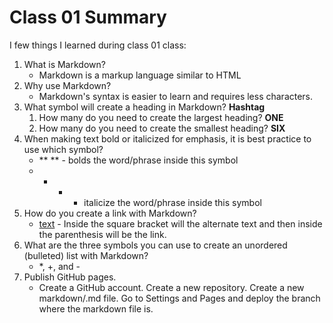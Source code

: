 # Class 01 Summary

I few things I learned during class 01 class:
1. What is Markdown?
   * Markdown is a markup language similar to HTML
2. Why use Markdown?
   * Markdown's syntax is easier to learn and requires less characters.
3. What symbol will create a heading in Markdown? **Hashtag**
   1. How many do you need to create the largest heading? **ONE**
   2. How many do you need to create the smallest heading? **SIX**
4. When making text bold or italicized for emphasis, it is best practice to use which symbol?
   * ** ** - bolds the word/phrase inside this symbol
   * * * - italicize the word/phrase inside this symbol
5. How do you create a link with Markdown?
   * [text](link) - Inside the square bracket will the alternate text and then inside the parenthesis will be the link.
6. What are the three symbols you can use to create an unordered (bulleted) list with Markdown?
   * *, +, and -
7. Publish GitHub pages.
   * Create a GitHub account. Create a new repository. Create a new markdown/.md file. Go to Settings and Pages and deploy the branch where the markdown file is.
